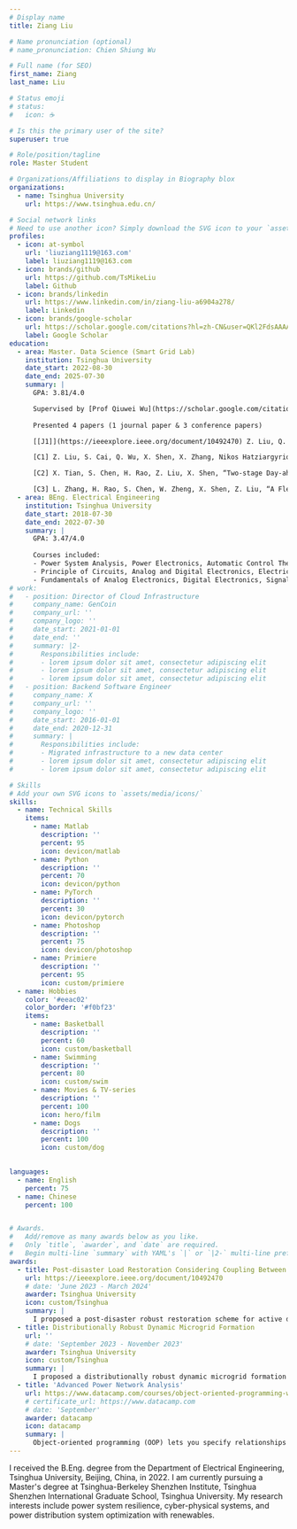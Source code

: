```yaml
---
# Display name
title: Ziang Liu

# Name pronunciation (optional)
# name_pronunciation: Chien Shiung Wu

# Full name (for SEO)
first_name: Ziang
last_name: Liu

# Status emoji
# status:
#   icon: ☕️

# Is this the primary user of the site?
superuser: true

# Role/position/tagline
role: Master Student

# Organizations/Affiliations to display in Biography blox
organizations:
  - name: Tsinghua University
    url: https://www.tsinghua.edu.cn/

# Social network links
# Need to use another icon? Simply download the SVG icon to your `assets/media/icons/` folder.
profiles:
  - icon: at-symbol
    url: 'liuziang1119@163.com'
    label: liuziang1119@163.com
  - icon: brands/github
    url: https://github.com/TsMikeLiu
    label: Github
  - icon: brands/linkedin
    url: https://www.linkedin.com/in/ziang-liu-a6904a278/
    label: Linkedin
  - icon: brands/google-scholar
    url: https://scholar.google.com/citations?hl=zh-CN&user=QKl2FdsAAAAJ
    label: Google Scholar
education:
  - area: Master. Data Science (Smart Grid Lab)
    institution: Tsinghua University
    date_start: 2022-08-30
    date_end: 2025-07-30
    summary: |
      GPA: 3.81/4.0

      Supervised by [Prof Qiuwei Wu](https://scholar.google.com/citations?user=LLit50EAAAAJ&hl=en) & [Prof Xinwei Shen](https://xinweishen.com/). 
      
      Presented 4 papers (1 journal paper & 3 conference papers)

      [[J1]](https://ieeexplore.ieee.org/document/10492470) Z. Liu, Q. Wu, X. Shen, J. Tan, X. Zhang, “Post-disaster Robust Restoration Scheme for Distribution Network Considering Rerouting Process of Cyber System with 5G”, IEEE Transactions on Smart Grid (TSG), 2023, Accepted, IF=9.6

      [C1] Z. Liu, S. Cai, Q. Wu, X. Shen, X. Zhang, Nikos Hatziargyriou, “Dynamic Microgrid Formation Considering Time-dependent Contingency: A Distributionally Robust Approach”, 2024 IEEE Power Energy Society General Meeting (PESGM), Seattle, USA, 2024, Accepted

      [C2] X. Tian, S. Chen, H. Rao, Z. Liu, X. Shen, “Two-stage Day-ahead and Intra-day Peak Shaving Strategy Considering Flexible Loads Resources”, 2023 IEEE 7th Conference on Energy Internet and Energy System Integration (EI2), Hangzhou, China, 2023, Accepted

      [C3] L. Zhang, H. Rao, S. Chen, W. Zheng, X. Shen, Z. Liu, “A Flexibility Assessment Method for Active Distribution System considering Time-Coupling Constraints”, 2023 IEEE 7th Conference on Energy Internet and Energy System Integration (EI2), Hangzhou, China, 2023, Accepted
  - area: BEng. Electrical Engineering
    institution: Tsinghua University
    date_start: 2018-07-30
    date_end: 2022-07-30
    summary: |
      GPA: 3.47/4.0
      
      Courses included:
      - Power System Analysis, Power Electronics, Automatic Control Theory
      - Principle of Circuits, Analog and Digital Electronics, Electric Machinery Fundamentals, Electromagnetic Fields,
      - Fundamentals of Analog Electronics, Digital Electronics, Signals and Systems
# work:
#   - position: Director of Cloud Infrastructure
#     company_name: GenCoin
#     company_url: ''
#     company_logo: ''
#     date_start: 2021-01-01
#     date_end: ''
#     summary: |2-
#       Responsibilities include:
#       - lorem ipsum dolor sit amet, consectetur adipiscing elit
#       - lorem ipsum dolor sit amet, consectetur adipiscing elit
#       - lorem ipsum dolor sit amet, consectetur adipiscing elit
#   - position: Backend Software Engineer
#     company_name: X
#     company_url: ''
#     company_logo: ''
#     date_start: 2016-01-01
#     date_end: 2020-12-31
#     summary: |
#       Responsibilities include:
#       - Migrated infrastructure to a new data center
#       - lorem ipsum dolor sit amet, consectetur adipiscing elit
#       - lorem ipsum dolor sit amet, consectetur adipiscing elit

# Skills
# Add your own SVG icons to `assets/media/icons/`
skills:
  - name: Technical Skills
    items:
      - name: Matlab
        description: ''
        percent: 95
        icon: devicon/matlab
      - name: Python
        description: ''
        percent: 70
        icon: devicon/python
      - name: PyTorch
        description: ''
        percent: 30
        icon: devicon/pytorch
      - name: Photoshop
        description: ''
        percent: 75
        icon: devicon/photoshop  
      - name: Primiere
        description: ''
        percent: 95
        icon: custom/primiere
  - name: Hobbies
    color: '#eeac02'
    color_border: '#f0bf23'
    items:
      - name: Basketball
        description: ''
        percent: 60
        icon: custom/basketball
      - name: Swimming
        description: ''
        percent: 80
        icon: custom/swim
      - name: Movies & TV-series
        description: ''
        percent: 100
        icon: hero/film
      - name: Dogs
        description: ''
        percent: 100
        icon: custom/dog
      

languages:
  - name: English
    percent: 75
  - name: Chinese
    percent: 100


# Awards.
#   Add/remove as many awards below as you like.
#   Only `title`, `awarder`, and `date` are required.
#   Begin multi-line `summary` with YAML's `|` or `|2-` multi-line prefix and indent 2 spaces below.
awards:
  - title: Post-disaster Load Restoration Considering Coupling Between Cyber and Physical Systems
    url: https://ieeexplore.ieee.org/document/10492470
    # date: 'June 2023 - March 2024'
    awarder: Tsinghua University
    icon: custom/Tsinghua
    summary: |
      I proposed a post-disaster robust restoration scheme for active distribution network considering rerouting process of cyber system with 5G. The innovation of this work lies in the full utilization of 5G networks, complemented by a novel rerouting process, which reconnects offline cyber devices after disasters.
  - title: Distributionally Robust Dynamic Microgrid Formation
    url: ''
    # date: 'September 2023 - November 2023'
    awarder: Tsinghua University
    icon: custom/Tsinghua
    summary: |
      I proposed a distributionally robust dynamic microgrid formation approach to pro-actively partion the distribution network into networked microgrids before the disasters under extreme conditions. The innovation of this work lies in the employment of DRO on the uncertainty of line failure probability regarding the worst-case distribution of contingencies.
  - title: 'Advanced Power Network Analysis'
    url: https://www.datacamp.com/courses/object-oriented-programming-with-s3-and-r6-in-r
    # certificate_url: https://www.datacamp.com
    # date: 'September'
    awarder: datacamp
    icon: datacamp
    summary: |
      Object-oriented programming (OOP) lets you specify relationships between functions and the objects that they can act on, helping you manage complexity in your code. This is an intermediate level course, providing an introduction to OOP, using the S3 and R6 systems. S3 is a great day-to-day R programming tool that simplifies some of the functions that you write. R6 is especially useful for industry-specific analyses, working with web APIs, and building GUIs.
---
```


I received the B.Eng. degree from the Department of Electrical Engineering, Tsinghua University, Beijing, China, in 2022. I am currently pursuing a Master's degree at Tsinghua-Berkeley Shenzhen Institute, Tsinghua Shenzhen International Graduate School, Tsinghua University. My research interests include power system resilience, cyber-physical systems, and power distribution system optimization with renewables.